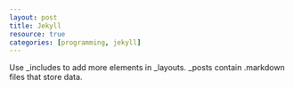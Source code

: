 ```yaml
---
layout: post
title: Jekyll
resource: true
categories: [programming, jekyll]
---
```


Use _includes to add more elements in _layouts.
_posts contain .markdown files that store data.